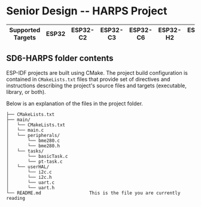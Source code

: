 # Senior Design -- HARPS Project

| Supported Targets | ESP32 | ESP32-C2 | ESP32-C3 | ESP32-C6 | ESP32-H2 | ESP32-S2 | ESP32-S3 |
| ----------------- | ----- | -------- | -------- | -------- | -------- | -------- | -------- |

## SD6-HARPS folder contents

ESP-IDF projects are built using CMake. The project build configuration is contained in `CMakeLists.txt`
files that provide set of directives and instructions describing the project's source files and targets
(executable, library, or both). 

Below is an explanation of the files in the project folder.

```
├── CMakeLists.txt
├── main/
│   └── CMakeLists.txt
│   └── main.c
│   └── peripherals/
│       └── bme280.c
│       └── bme280.h
│   └── tasks/
│       └── basicTask.c
│       └── pt-task.c
│   └── userHAL/
│       └── i2c.c
│       └── i2c.h
│       └── uart.c
│       └── uart.h
└── README.md                  This is the file you are currently reading
```
